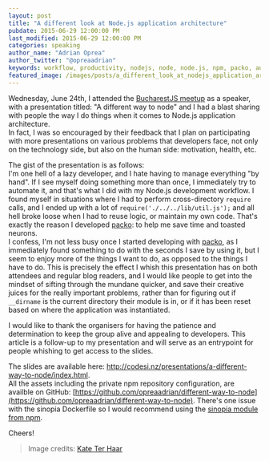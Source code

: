 ```yaml
---
layout: post
title: "A different look at Node.js application architecture"
pubdate: 2015-06-29 12:00:00 PM
last_modified: 2015-06-29 12:00:00 PM
categories: speaking
author_name: "Adrian Oprea"
author_twitter: "@opreaadrian"
keywords: workflow, productivity, nodejs, node, node.js, npm, packo, automation, node_modules, module, package
featured_image: /images/posts/a_different_look_at_nodejs_application_architecture/different.jpg
---
```


Wednesday, June 24th, I attended the [BucharestJS meetup](http://www.meetup.com/BucharestJS/) as a speaker, with a presentation titled: "A different way to node" and I had a blast sharing with people the way I do things when it comes to Node.js application architecture.  
In fact, I was so encouraged by their feedback that I plan on participating with more presentations on various problems that developers face, not only on the technology side, but also on the human side: motivation, health, etc.  

The gist of the presentation is as follows:  
I'm one hell of a lazy developer, and I hate having to manage everything "by hand". If I see myself doing something more than once, I immediately try to automate it, and that's what I did with my Node.js development workflow. I found myself in situations where I had to perform cross-directory `require` calls, and I ended up with a lot of `require('./../../lib/util.js');` and all hell broke loose when I had to reuse logic, or maintain my own code. That's exactly the reason I developed [packo](https://www.npmjs.com/package/packo): to help me save time and toasted neurons.  
I confess, I'm not less busy once I started developing with [packo](https://www.npmjs.com/package/packo), as I immediately found something to do with the seconds I save by using it, but I seem to enjoy more of the things I want to do, as opposed to the things I have to do. This is precisely the effect I whish this presentation has on both attendees and regular blog readers, and I would like people to get into the mindset of sifting through the mundane quicker, and save their creative juices for the really important problems, rather than for figuring out if `__dirname` is the current directory their module is in, or if it has been reset based on where the application was instantiated.  

I would like to thank the organisers for having the patience and determination to keep the group alive and appealing to developers.
This article is a follow-up to my presentation and will serve as an entrypoint for people whishing to get access to the slides.

The slides are available here: <a target="_blank" title="BucharestJS presentation: A different way to node" href="http://codesi.nz/presentations/a-different-way-to-node/index.html">http://codesi.nz/presentations/a-different-way-to-node/index.html</a>.  
All the assets including the private npm repository configuration, are availble on GitHub: [https://github.com/opreaadrian/different-way-to-node](https://github.com/opreaadrian/different-way-to-node). There's one issue with the sinopia Dockerfile so I would recommend using the [sinopia module from npm](https://www.npmjs.com/package/sinopia).

Cheers!

> Image credits: [Kate Ter Haar](https://www.flickr.com/photos/beglen/)
